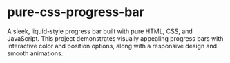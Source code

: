 # pure-css-progress-bar
A sleek, liquid-style progress bar built with pure HTML, CSS, and JavaScript. This project demonstrates visually appealing progress bars with interactive color and position options, along with a responsive design and smooth animations.
